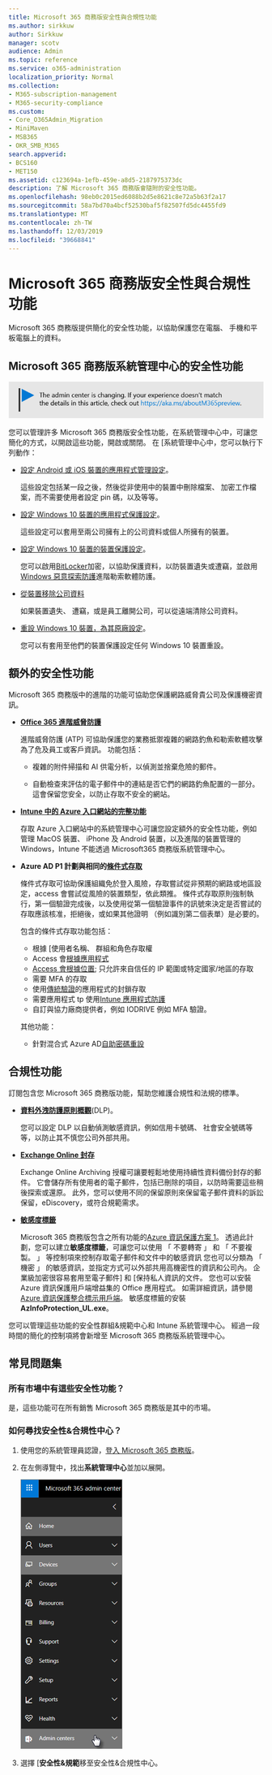 ```yaml
---
title: Microsoft 365 商務版安全性與合規性功能
ms.author: sirkkuw
author: Sirkkuw
manager: scotv
audience: Admin
ms.topic: reference
ms.service: o365-administration
localization_priority: Normal
ms.collection:
- M365-subscription-management
- M365-security-compliance
ms.custom:
- Core_O365Admin_Migration
- MiniMaven
- MSB365
- OKR_SMB_M365
search.appverid:
- BCS160
- MET150
ms.assetid: c123694a-1efb-459e-a8d5-2187975373dc
description: 了解 Microsoft 365 商務版會隨附的安全性功能。
ms.openlocfilehash: 98eb0c2015ed6088b2d5e8621c8e72a5b63f2a17
ms.sourcegitcommit: 58a7bd70a4bcf52530baf5f82507fd5dc4455fd9
ms.translationtype: MT
ms.contentlocale: zh-TW
ms.lasthandoff: 12/03/2019
ms.locfileid: "39668841"
---
```

# <a name="microsoft-365-business-security-and-compliance-features"></a>Microsoft 365 商務版安全性與合規性功能

Microsoft 365 商務版提供簡化的安全性功能，以協助保護您在電腦、 手機和平板電腦上的資料。
    
## <a name="microsoft-365-business-admin-center-security-features"></a>Microsoft 365 商務版系統管理中心的安全性功能

[![[標籤] 可讓您知道系統管理中心正在變更，您可以在 aka.ms/aboutM365preview 取得更多詳細資料。](media/m365admincenterchanging.png)](https://docs.microsoft.com/office365/admin/microsoft-365-admin-center-preview)

您可以管理許多 Microsoft 365 商務版安全性功能，在系統管理中心中，可讓您簡化的方式，以開啟這些功能，開啟或關閉。 在 [系統管理中心中，您可以執行下列動作：
  
- [設定 Android 或 iOS 裝置的應用程式管理設定](app-protection-settings-for-android-and-ios.md)。 
    
    這些設定包括某一段之後，然後從非使用中的裝置中刪除檔案、 加密工作檔案，而不需要使用者設定 pin 碼，以及等等。
    
- [設定 Windows 10 裝置的應用程式保護設定](protection-settings-for-windows-10-devices.md)。 
    
    這些設定可以套用至兩公司擁有上的公司資料或個人所擁有的裝置。
    
- [設定 Windows 10 裝置的裝置保護設定](protection-settings-for-windows-10-pcs.md)。 
    
    您可以啟用[BitLocker](https://go.microsoft.com/fwlink/p/?linkid=871405)加密，以協助保護資料，以防裝置遺失或遭竊，並啟用[Windows 惡意探索防護](https://docs.microsoft.com/windows/security/threat-protection/microsoft-defender-atp/enable-exploit-protection)進階勒索軟體防護。 
    
- [從裝置移除公司資料](remove-company-data.md)
    
    如果裝置遺失、 遭竊，或是員工離開公司，可以從遠端清除公司資料。
    
- [重設 Windows 10 裝置，為其原廠設定](reset-devices-to-factory-settings.md)。 
    
    您可以有套用至他們的裝置保護設定任何 Windows 10 裝置重設。
    
## <a name="additional-security-features"></a>額外的安全性功能 

Microsoft 365 商務版中的進階的功能可協助您保護網路威脅貴公司及保護機密資訊。
  
- **[Office 365 進階威脅防護](https://support.office.com/article/e100fe7c-f2a1-4b7d-9e08-622330b83653)**
    
    進階威脅防護 (ATP) 可協助保護您的業務抵禦複雜的網路釣魚和勒索軟體攻擊為了危及員工或客戶資訊。 功能包括：
    
  - 複雜的附件掃描和 AI 供電分析，以偵測並捨棄危險的郵件。
    
  - 自動檢查來評估的電子郵件中的連結是否它們的網路釣魚配置的一部分。 這會保留您安全，以防止存取不安全的網站。

- **[Intune 中的 Azure 入口網站的完整功能](https://go.microsoft.com/fwlink/p/?linkid=871403)**
    
    存取 Azure 入口網站中的系統管理中心可讓您設定額外的安全性功能，例如管理 MacOS 裝置、 iPhone 及 Android 裝置，以及進階的裝置管理的 Windows，Intune 不能透過 Microsoft365 商務版系統管理中心。
- **Azure AD P1 計劃與相同的[條件式存取](https://docs.microsoft.com/azure/active-directory/conditional-access/overview)**


    條件式存取可協助保護組織免於登入風險，存取嘗試從非預期的網路或地區設定，access 會嘗試從風險的裝置類型，依此類推。 條件式存取原則強制執行，第一個驗證完成後，以及使用從第一個驗證事件的訊號來決定是否嘗試的存取應該核准，拒絕後，或如果其他證明 （例如識別第二個表單）是必要的。

    包含的條件式存取功能包括：

    - 根據 [使用者名稱、 群組和角色存取權
    - Access 會[根據應用程式](https://docs.microsoft.com/azure/active-directory/conditional-access/app-based-conditional-access) 
    - [Access 會根據位置](https://docs.microsoft.com/azure/active-directory/authentication/howto-registration-mfa-sspr-combined#conditional-access-policies-for-combined-registration); 只允許來自信任的 IP 範圍或特定國家/地區的存取 
    - 需要 MFA 的存取
    - 使用[傳統驗證](https://docs.microsoft.com/azure/active-directory/conditional-access/block-legacy-authentication)的應用程式的封鎖存取
    - 需要應用程式 tp 使用[Intune 應用程式防護](https://docs.microsoft.com/azure/active-directory/conditional-access/app-protection-based-conditional-access)
    - 自訂與協力廠商提供者，例如 IODRIVE 例如 MFA 驗證。
   
    其他功能：
    - 針對混合式 Azure AD[自助密碼重設](https://docs.microsoft.com/azure/active-directory/authentication/concept-sspr-customization)
    
## <a name="compliance-features"></a>合規性功能

訂閱包含您 Microsoft 365 商務版功能，幫助您維護合規性和法規的標準。

- **[資料外洩防護原則概觀](https://support.office.com/article/1966b2a7-d1e2-4d92-ab61-42efbb137f5e)**(DLP)。 
    
    您可以設定 DLP 以自動偵測敏感資訊，例如信用卡號碼、 社會安全號碼等等，以防止其不慎您公司外部共用。
    
- **[Exchange Online 封存](https://products.office.com/exchange/microsoft-exchange-online-archiving-email)**
    
    Exchange Online Archiving 授權可讓要輕鬆地使用持續性資料備份封存的郵件。 它會儲存所有使用者的電子郵件，包括已刪除的項目，以防時需要這些稍後探索或還原。 此外，您可以使用不同的保留原則來保留電子郵件資料的訴訟保留，eDiscovery，或符合規範需求。
    
- **[敏感度標籤](https://docs.microsoft.com/microsoft-365/compliance/sensitivity-labels)**

   Microsoft 365 商務版包含之所有功能的[Azure 資訊保護方案 1](https://go.microsoft.com/fwlink/p/?linkid=871407)。 透過此計劃，您可以建立**敏感度標籤**，可讓您可以使用 「 不要轉寄 」 和 「 不要複製。 」 等控制項來控制存取電子郵件和文件中的敏感資訊 您也可以分類為 「 機密 」 的敏感資訊，並指定方式可以外部共用高機密性的資訊和公司內。 企業級加密很容易套用至電子郵件] 和 [保持私人資訊的文件。 您也可以安裝 Azure 資訊保護用戶端增益集的 Office 應用程式。 如需詳細資訊，請參閱[Azure 資訊保護整合標示用戶端](https://docs.microsoft.com/azure/information-protection/rms-client/unifiedlabelingclient-version-release-history)。 敏感度標籤的安裝**AzInfoProtection_UL.exe**。

您可以管理這些功能的安全性群組&amp;規範中心和 Intune 系統管理中心。 經過一段時間的簡化的控制項將會新增至 Microsoft 365 商務版系統管理中心。
  
    
## <a name="faq"></a>常見問題集

 ### <a name="are-these-security-features-available-in-all-markets"></a>所有市場中有這些安全性功能？
  
是，這些功能可在所有銷售 Microsoft 365 商務版是其中的市場。
  
### <a name="how-do-i-find-the-security-amp-compliance-center"></a>如何尋找安全性&amp;合規性中心？
  
1. 使用您的系統管理員認證，[登入 Microsoft 365 商務版](https://portal.microsoft.com/)。 
    
2. 在左側導覽中，找出**系統管理中心**並加以展開。 
    
    ![在 Microsoft 365 系統管理中心左側導覽中，選擇 [系統管理中心]。](media/fa4484f8-c637-45fd-a7bd-bdb3abfd6c03.png)
  
3. 選擇 [**安全性&amp;規範**移至安全性&amp;合規性中心。
